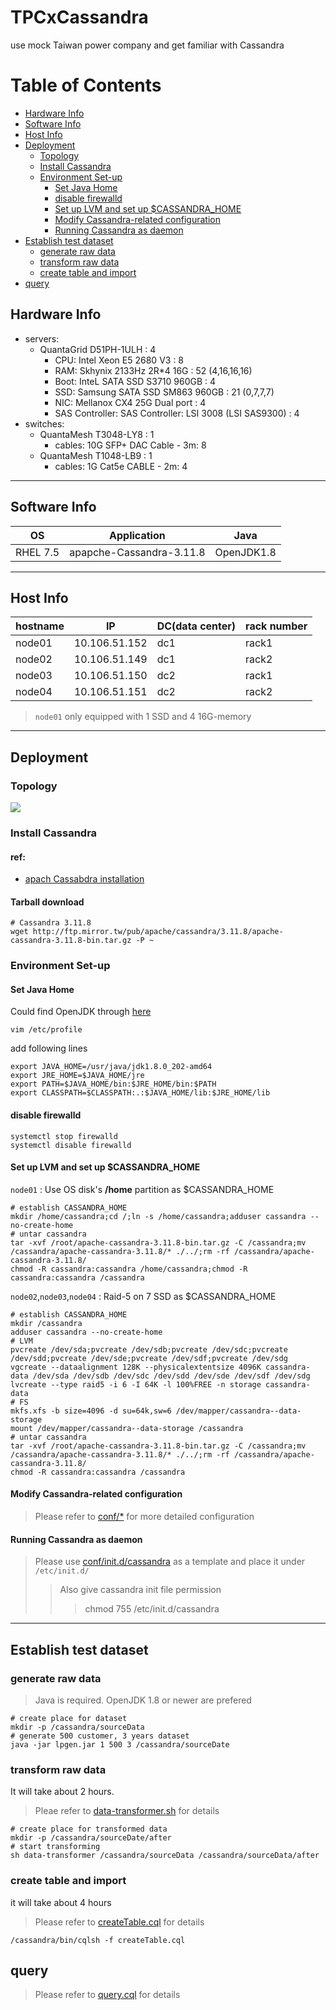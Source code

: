 # TPCxCassandra
use mock Taiwan power company and get familiar with Cassandra

# Table of Contents
* [Hardware Info](#hardware-info)
* [Software Info](#software-info)
* [Host Info](#host-info)
* [Deployment](#deployment)
    * [Topology](#topology)
    * [Install Cassandra](#install-cassandra)
    * [Environment Set-up](#environment-set-up)
        * [Set Java Home](#set-java-home)
        * [disable firewalld](#disable-firewalld)
        * [Set up LVM and set up $CASSANDRA_HOME](#set-up-lvm-and-set-up-cassandra_home)
        * [Modify Cassandra-related configuration](#modify-cassandra-related-configuration)
        * [Running Cassandra as daemon](#running-cassandra-as-daemon)
* [Establish test dataset](#establish-test-dataset)
    * [generate raw data](#generate-raw-data)
    * [transform raw data](#transform-raw-data)
    * [create table and import](#create-table-and-import)
* [query](#query)



## Hardware Info
- servers:
  - QuantaGrid D51PH-1ULH : 4
    - CPU: Intel Xeon E5 2680 V3 : 8
    - RAM: Skhynix 2133Hz 2R*4 16G : 52 (4,16,16,16)
    - Boot: InteL SATA SSD S3710 960GB : 4
    - SSD: Samsung SATA SSD SM863 960GB : 21 (0,7,7,7)
    - NIC: Mellanox  CX4 25G  Dual port : 4
    - SAS Controller: SAS Controller: LSI 3008 (LSI SAS9300) : 4
- switches:
  - QuantaMesh T3048-LY8 : 1
    - cables: 10G SFP+ DAC Cable - 3m: 8
  - QuantaMesh T1048-LB9 : 1
    - cables: 1G Cat5e CABLE - 2m: 4

---

## Software Info
OS | Application | Java
---|------------|----
RHEL 7.5 | apapche-Cassandra-3.11.8| OpenJDK1.8

---

## Host Info
hostname | IP | DC(data center) | rack number
--------|----|------------------|-----------
node01 | 10.106.51.152 | dc1 | rack1
node02 | 10.106.51.149 | dc1 | rack2
node03 | 10.106.51.150 | dc2 | rack1
node04 | 10.106.51.151 | dc2 | rack2

> ```node01``` only equipped with 1 SSD and 4 16G-memory

---

## Deployment

### Topology
![](images/nodes.png)

### Install Cassandra
#### ref:
   - [apach Cassabdra installation](https://cassandra.apache.org/doc/latest/getting_started/installing.html)
#### Tarball download
```shell
# Cassandra 3.11.8
wget http://ftp.mirror.tw/pub/apache/cassandra/3.11.8/apache-cassandra-3.11.8-bin.tar.gz -P ~
```
### Environment Set-up
#### Set Java Home
Could find OpenJDK through [here](https://openjdk.java.net/install/)
```shell
vim /etc/profile
```
add following lines
``` shell
export JAVA_HOME=/usr/java/jdk1.8.0_202-amd64
export JRE_HOME=$JAVA_HOME/jre
export PATH=$JAVA_HOME/bin:$JRE_HOME/bin:$PATH
export CLASSPATH=$CLASSPATH:.:$JAVA_HOME/lib:$JRE_HOME/lib
```

#### disable firewalld
``` shell
systemctl stop firewalld
systemctl disable firewalld
```

#### Set up LVM and set up $CASSANDRA_HOME
```node01``` : Use OS disk's **/home** partition as $CASSANDRA_HOME
``` shell
# establish CASSANDRA_HOME
mkdir /home/cassandra;cd /;ln -s /home/cassandra;adduser cassandra --no-create-home
# untar cassandra
tar -xvf /root/apache-cassandra-3.11.8-bin.tar.gz -C /cassandra;mv /cassandra/apache-cassandra-3.11.8/* ./../;rm -rf /cassandra/apache-cassandra-3.11.8/
chmod -R cassandra:cassandra /home/cassandra;chmod -R cassandra:cassandra /cassandra
```

```node02```,```node03```,```node04``` : Raid-5 on 7 SSD as $CASSANDRA_HOME
``` shell
# establish CASSANDRA_HOME
mkdir /cassandra
adduser cassandra --no-create-home
# LVM
pvcreate /dev/sda;pvcreate /dev/sdb;pvcreate /dev/sdc;pvcreate /dev/sdd;pvcreate /dev/sde;pvcreate /dev/sdf;pvcreate /dev/sdg
vgcreate --dataalignment 128K --physicalextentsize 4096K cassandra-data /dev/sda /dev/sdb /dev/sdc /dev/sdd /dev/sde /dev/sdf /dev/sdg
lvcreate --type raid5 -i 6 -I 64K -l 100%FREE -n storage cassandra-data
# FS
mkfs.xfs -b size=4096 -d su=64k,sw=6 /dev/mapper/cassandra--data-storage
mount /dev/mapper/cassandra--data-storage /cassandra
# untar cassandra
tar -xvf /root/apache-cassandra-3.11.8-bin.tar.gz -C /cassandra;mv /cassandra/apache-cassandra-3.11.8/* ./../;rm -rf /cassandra/apache-cassandra-3.11.8/
chmod -R cassandra:cassandra /cassandra
```
#### Modify Cassandra-related configuration
> Please refer to [conf/\*](conf/) for more detailed configuration

#### Running Cassandra as daemon
> Please use [conf/init.d/cassandra](conf/init.d/cassandra) as a template and place it under  ```/etc/init.d/```
>> Also give cassandra init file permission
>>> chmod 755 /etc/init.d/cassandra

---

## Establish test dataset
### generate raw data
> Java is required. OpenJDK 1.8 or newer are prefered
``` shell
# create place for dataset
mkdir -p /cassandra/sourceData
# generate 500 customer, 3 years dataset
java -jar lpgen.jar 1 500 3 /cassandra/sourceDate
```
### transform raw data
It will take about 2 hours.
> Pleae refer to [data-transformer.sh](scripts/data-transformer.sh) for details
``` shell
# create place for transformed data
mkdir -p /cassandra/sourceDate/after
# start transforming
sh data-transformer /cassandra/sourceData /cassandra/sourceData/after
```
### create table and import
it will take about 4 hours
> Please refer to [createTable.cql](scripts/createTable.cql) for details
``` shell
/cassandra/bin/cqlsh -f createTable.cql
```

## query
> Please refer to [query.cql](scripts/query.cql) for details
